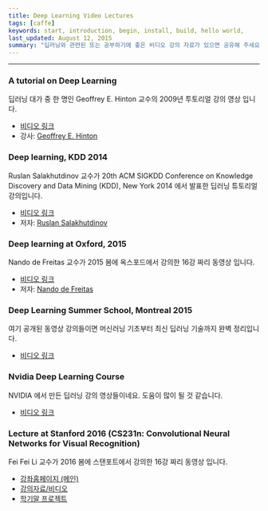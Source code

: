 ```yaml
---
title: Deep Learning Video Lectures
tags: [caffe]
keywords: start, introduction, begin, install, build, hello world,
last_updated: August 12, 2015
summary: "딥러닝와 관련된 또는 공부하기에 좋은 비디오 강의 자료가 있으면 공유해 주세요."
---
```


***

### A tutorial on Deep Learning

딥러닝 대가 중 한 명인 Geoffrey E. Hinton 교수의 2009년 투토리얼 강의 영상 입니다. 

   * [비디오 링크](http://videolectures.net/jul09_hinton_deeplearn/)
   * 강사: [Geoffrey E. Hinton](http://www.cs.toronto.edu/~hinton/)

### Deep learning, KDD 2014
Ruslan Salakhutdinov 교수가 20th ACM SIGKDD Conference on Knowledge Discovery and Data Mining (KDD), New York 2014 에서 발표한 딥러닝 튜토리얼 강의입니다. 

   * [비디오 링크](http://videolectures.net/kdd2014_salakhutdinov_deep_learning/)
   * 저자: [Ruslan Salakhutdinov](http://www.cs.toronto.edu/~rsalakhu/index.html)

### Deep learning at Oxford, 2015
Nando de Freitas 교수가 2015 봄에 옥스포드에서 강의한 16강 짜리 동영상 입니다. 

   * [비디오 링크](https://www.youtube.com/playlist?list=PLE6Wd9FR--EfW8dtjAuPoTuPcqmOV53Fu)
   * 저자: [Nando de Freitas](http://www.cs.ox.ac.uk/people/nando.defreitas)

### Deep Learning Summer School, Montreal 2015
여기 공개된 동영상 강의들이면 머신러닝 기초부터 최신 딥러닝 기술까지 완벽 정리입니다. 

   * [비디오 링크](http://videolectures.net/deeplearning2015_montreal/)

### Nvidia Deep Learning Course
NVIDIA 에서 만든 딥러닝 강의 영상들이네요. 도움이 많이 될 것 같습니다.

  * [비디오 링크](https://www.youtube.com/playlist?list=PL5B692fm6--tI-ijknnVZWbXU2H4JpSYe)
  
### Lecture at Stanford 2016 (CS231n: Convolutional Neural Networks for Visual Recognition)
Fei Fei Li 교수가 2016 봄에 스탠포트에서 강의한 16강 짜리 동영상 입니다.  

   * [강좌홈페이지 (메인)](http://cs231n.stanford.edu/)
   * [강의자료/비디오](http://cs231n.stanford.edu/syllabus.html)
   * [학기말 프로젝트](http://cs231n.stanford.edu/reports2016.html)
